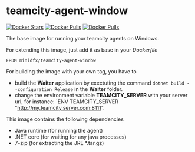 # teamcity-agent-window

[![Docker Stars](https://img.shields.io/docker/stars/minidfx/teamcity-agent-window.svg)](https://hub.docker.com/r/minidfx/teamcity-agent-window/) [![Docker Pulls](https://img.shields.io/docker/pulls/minidfx/teamcity-agent-window.svg)](https://hub.docker.com/r/minidfx/teamcity-agent-window/) [![Docker Pulls](https://img.shields.io/docker/automated/minidfx/teamcity-agent-window.svg)](https://hub.docker.com/r/minidfx/teamcity-agent-window/)

The base image for running your teamcity agents on Windows.

For extending this image, just add it as base in your *Dockerfile*

    FROM minidfx/teamcity-agent-window
    
For building the image with your own tag, you have to

* build the **Waiter** application by exectuting the command `dotnet build --configuration Release` in the **Waiter** folder.
* change the environment variable **TEAMCITY_SERVER** with your server url, for instance: `ENV TEAMCITY_SERVER "http://my.teamcity.server.com:8111".
    
This image contains the following dependencies
* Java runtime (for running the agent)
* .NET core (for waiting for any java processes)
* 7-zip (for extracting the JRE \*.tar.gz)
